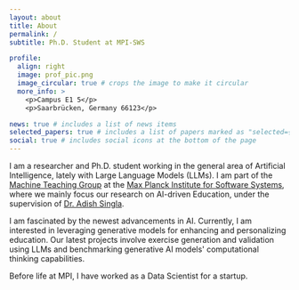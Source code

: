 ```yaml
---
layout: about
title: About
permalink: /
subtitle: Ph.D. Student at MPI-SWS

profile:
  align: right
  image: prof_pic.png
  image_circular: true # crops the image to make it circular
  more_info: >
    <p>Campus E1 5</p>
    <p>Saarbrücken, Germany 66123</p>

news: true # includes a list of news items
selected_papers: true # includes a list of papers marked as "selected={true}"
social: true # includes social icons at the bottom of the page
---
```


  I am a researcher and Ph.D. student working in the general area of Artificial Intelligence, lately with Large Language Models (LLMs). I am part of the [Machine Teaching Group](https://machineteaching.mpi-sws.org/) at the [Max Planck Institute for Software Systems](https://www.mpi-sws.org/), where we mainly focus our research on AI-driven Education, under the supervision of [Dr. Adish Singla](https://machineteaching.mpi-sws.org/adishsingla.html). 
  
  I am fascinated by the newest advancements in AI. Currently, I am interested in leveraging generative models for enhancing and personalizing education. Our latest projects involve exercise generation and validation using LLMs and benchmarking generative AI models' computational thinking capabilities.

  Before life at MPI, I have worked as a Data Scientist for a startup.